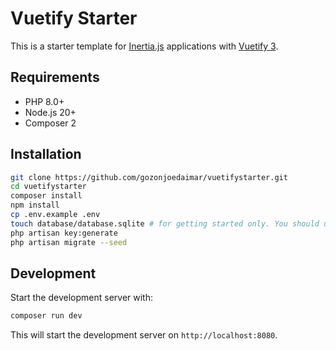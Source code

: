 # Vuetify Starter

This is a starter template for [Inertia.js](https://inertiajs.com/) applications with [Vuetify 3](https://vuetifyjs.com/).

## Requirements

- PHP 8.0+
- Node.js 20+
- Composer 2

## Installation

```bash
git clone https://github.com/gozonjoedaimar/vuetifystarter.git
cd vuetifystarter
composer install
npm install
cp .env.example .env
touch database/database.sqlite # for getting started only. You should use a real database in production
php artisan key:generate
php artisan migrate --seed
```

## Development

Start the development server with:

```bash
composer run dev
```

This will start the development server on `http://localhost:8080`.
